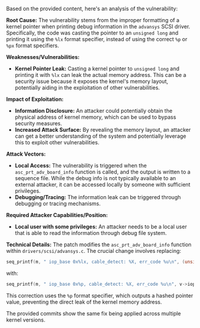 Based on the provided content, here's an analysis of the vulnerability:

**Root Cause:**
The vulnerability stems from the improper formatting of a kernel pointer when printing debug information in the `advansys` SCSI driver. Specifically, the code was casting the pointer to an `unsigned long` and printing it using the `%lx` format specifier, instead of using the correct `%p` or `%px` format specifiers.

**Weaknesses/Vulnerabilities:**
- **Kernel Pointer Leak:** Casting a kernel pointer to `unsigned long` and printing it with `%lx` can leak the actual memory address. This can be a security issue because it exposes the kernel's memory layout, potentially aiding in the exploitation of other vulnerabilities.

**Impact of Exploitation:**
- **Information Disclosure:** An attacker could potentially obtain the physical address of kernel memory, which can be used to bypass security measures.
- **Increased Attack Surface:** By revealing the memory layout, an attacker can get a better understanding of the system and potentially leverage this to exploit other vulnerabilities.

**Attack Vectors:**
- **Local Access:** The vulnerability is triggered when the `asc_prt_adv_board_info` function is called, and the output is written to a sequence file. While the debug info is not typically available to an external attacker, it can be accessed locally by someone with sufficient privileges.
- **Debugging/Tracing:** The information leak can be triggered through debugging or tracing mechanisms.

**Required Attacker Capabilities/Position:**
- **Local user with some privileges:** An attacker needs to be a local user that is able to read the information through debug file system.

**Technical Details:**
The patch modifies the `asc_prt_adv_board_info` function within `drivers/scsi/advansys.c`. The crucial change involves replacing:

```c
seq_printf(m, " iop_base 0x%lx, cable_detect: %X, err_code %u\n", (unsigned long)v->iop_base, ...);
```

with:
```c
seq_printf(m, " iop_base 0x%p, cable_detect: %X, err_code %u\n", v->iop_base, ...);
```

This correction uses the `%p` format specifier, which outputs a hashed pointer value, preventing the direct leak of the kernel memory address.

The provided commits show the same fix being applied across multiple kernel versions.